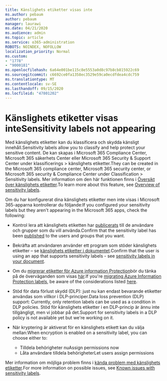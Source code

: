 ```yaml
---
title: Känslighets etiketter visas inte
ms.author: pebaum
author: pebaum
manager: laurawi
ms.date: 04/21/2020
ms.audience: admin
ms.topic: article
ms.service: o365-administration
ROBOTS: NOINDEX, NOFOLLOW
localization_priority: Normal
ms.custom:
- "1778"
- "9000181"
ms.openlocfilehash: 6a64e001be115c8e5553a0d8c97b8cb815922c69
ms.sourcegitcommit: c6692ce0fa1358ec3529e59ca0ecdfdea4cdc759
ms.translationtype: MT
ms.contentlocale: sv-SE
ms.lasthandoff: 09/15/2020
ms.locfileid: "47801202"
---
```

# <a name="sensitivity-labels-not-appearing"></a><span data-ttu-id="8ad35-102">Känslighets etiketter visas inte</span><span class="sxs-lookup"><span data-stu-id="8ad35-102">Sensitivity labels not appearing</span></span>

<span data-ttu-id="8ad35-103">Med känslighets etiketter kan du klassificera och skydda känsligt innehåll.</span><span class="sxs-lookup"><span data-stu-id="8ad35-103">Sensitivity labels allow you to classify and help protect your sensitive content.</span></span> <span data-ttu-id="8ad35-104">De kan skapas i Microsoft 365 Compliance Center, Microsoft 365 säkerhets Center eller Microsoft 365 Security & Support Center under klassificerings > känslighets etiketter.</span><span class="sxs-lookup"><span data-stu-id="8ad35-104">They can be created in the Microsoft 365 compliance center, Microsoft 365 security center, or Microsoft 365 security & Compliance Center under Classification > Sensitivity labels.</span></span> <span data-ttu-id="8ad35-105">Mer information om den här funktionen finns i [Översikt över känslighets etiketter](https://docs.microsoft.com/microsoft-365/compliance/sensitivity-labels).</span><span class="sxs-lookup"><span data-stu-id="8ad35-105">To learn more about this feature, see [Overview of sensitivity labels](https://docs.microsoft.com/microsoft-365/compliance/sensitivity-labels).</span></span>

<span data-ttu-id="8ad35-106">Om du har konfigurerat dina känslighets etiketter men inte visas i Microsoft 365-apparna kontrollerar du följande:</span><span class="sxs-lookup"><span data-stu-id="8ad35-106">If you configured your sensitivity labels but they aren't appearing in the Microsoft 365 apps, check the following:</span></span>

- <span data-ttu-id="8ad35-107">Kontrol lera att känslighets etiketten har [publicerats](https://docs.microsoft.com/microsoft-365/compliance/sensitivity-labels#what-label-policies-can-do) till de användare och grupper som du vill använda.</span><span class="sxs-lookup"><span data-stu-id="8ad35-107">Confirm that the sensitivity label has been [published](https://docs.microsoft.com/microsoft-365/compliance/sensitivity-labels#what-label-policies-can-do) to the users and groups that you want.</span></span>

- <span data-ttu-id="8ad35-108">Bekräfta att användaren använder ett program som stöder känslighets etiketter – se [känslighets etiketter i dokumentet](https://support.office.com/article/apply-sensitivity-labels-to-your-documents-and-email-within-office-2f96e7cd-d5a4-403b-8bd7-4cc636bae0f9?#bkmk_whereavailable).</span><span class="sxs-lookup"><span data-stu-id="8ad35-108">Confirm that the user is using an app that supports sensitivity labels - see [sensitivity labels in your document](https://support.office.com/article/apply-sensitivity-labels-to-your-documents-and-email-within-office-2f96e7cd-d5a4-403b-8bd7-4cc636bae0f9?#bkmk_whereavailable).</span></span>

- <span data-ttu-id="8ad35-109">Om du [migrerar etiketter för Azure information Protection](https://docs.microsoft.com/azure/information-protection/configure-policy-migrate-labels)bör du tänka på de överväganden som visas [här](https://docs.microsoft.com/azure/information-protection/configure-policy-migrate-labels#considerations-for-unified-labels).</span><span class="sxs-lookup"><span data-stu-id="8ad35-109">If you're [migrating Azure Information Protection labels](https://docs.microsoft.com/azure/information-protection/configure-policy-migrate-labels), be aware of the considerations listed [here](https://docs.microsoft.com/azure/information-protection/configure-policy-migrate-labels#considerations-for-unified-labels).</span></span>

- <span data-ttu-id="8ad35-110">Stöd för data förlust skydd (DLP): just nu kan endast bevarande etiketter användas som villkor i DLP-principer.</span><span class="sxs-lookup"><span data-stu-id="8ad35-110">Data loss prevention (DLP) support: Currently, only retention labels can be used as a condition in DLP policies.</span></span>  <span data-ttu-id="8ad35-111">Stöd för känslighets etiketter i en DLP-princip är ännu inte tillgängligt, men vi jobbar på det.</span><span class="sxs-lookup"><span data-stu-id="8ad35-111">Support for sensitivity labels in a DLP policy is not available yet but we're working on it.</span></span>

- <span data-ttu-id="8ad35-112">När kryptering är aktiverat för en känslighets etikett kan du välja mellan:</span><span class="sxs-lookup"><span data-stu-id="8ad35-112">When encryption is enabled on a sensitivity label, you can choose either to:</span></span>
    - <span data-ttu-id="8ad35-113">Tilldela behörigheter nu</span><span class="sxs-lookup"><span data-stu-id="8ad35-113">Assign permissions now</span></span>
    - <span data-ttu-id="8ad35-114">Låta användare tilldela behörigheter</span><span class="sxs-lookup"><span data-stu-id="8ad35-114">Let users assign permissions</span></span>


<span data-ttu-id="8ad35-115">Mer information om möjliga problem finns i [kända problem med känslighets etiketter](https://support.office.com/article/known-issues-with-sensitivity-labels-in-office-b169d687-2bbd-4e21-a440-7da1b2743edc).</span><span class="sxs-lookup"><span data-stu-id="8ad35-115">For more information on possible issues, see [Known issues with sensitivity labels](https://support.office.com/article/known-issues-with-sensitivity-labels-in-office-b169d687-2bbd-4e21-a440-7da1b2743edc).</span></span>
